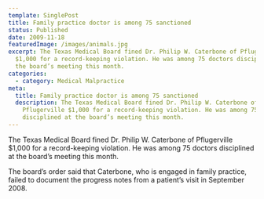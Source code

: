```yaml
---
template: SinglePost
title: Family practice doctor is among 75 sanctioned
status: Published
date: 2009-11-18
featuredImage: /images/animals.jpg
excerpt: The Texas Medical Board fined Dr. Philip W. Caterbone of Pflugerville
  $1,000 for a record-keeping violation. He was among 75 doctors disciplined at
  the board’s meeting this month.
categories:
  - category: Medical Malpractice
meta:
  title: Family practice doctor is among 75 sanctioned
  description: The Texas Medical Board fined Dr. Philip W. Caterbone of
    Pflugerville $1,000 for a record-keeping violation. He was among 75 doctors
    disciplined at the board’s meeting this month.
---
```

<!--StartFragment-->

The Texas Medical Board fined Dr. Philip W. Caterbone of Pflugerville $1,000 for a record-keeping violation. He was among 75 doctors disciplined at the board’s meeting this month.

The board’s order said that Caterbone, who is engaged in family practice, failed to document the progress notes from a patient’s visit in September 2008.

<!--EndFragment-->